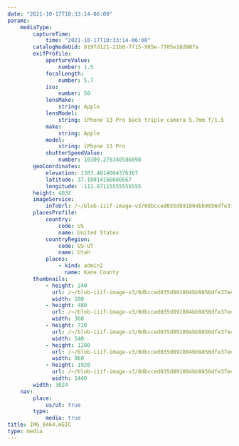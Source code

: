```yaml
---
date: "2021-10-17T10:33:14-06:00"
params:
    mediaType:
        captureTime:
            time: "2021-10-17T10:33:14-06:00"
        catalogNodeUid: 0197d121-21b0-7715-985e-7705e18d907a
        exifProfile:
            apertureValue:
                number: 1.5
            focalLength:
                number: 5.7
            iso:
                number: 50
            lensMake:
                string: Apple
            lensModel:
                string: iPhone 13 Pro back triple camera 5.7mm f/1.5
            make:
                string: Apple
            model:
                string: iPhone 13 Pro
            shutterSpeedValue:
                number: 10309.278340586898
        geoCoordinates:
            elevation: 1383.4814004376367
            latitude: 37.10814166666667
            longitude: -111.87115555555555
        height: 4032
        imageService:
            infoUrl: /~/blob-iiif-image-v3/0dbcced035d891804bb9856dfe37ee799e52e8e9668086607841c06753357526/info.json
        placesProfile:
            country:
                code: US
                name: United States
            countryRegion:
                code: US-UT
                name: Utah
            places:
                - kind: admin2
                  name: Kane County
        thumbnails:
            - height: 240
              url: /~/blob-iiif-image-v3/0dbcced035d891804bb9856dfe37ee799e52e8e9668086607841c06753357526/full/180%2C240/0/default.jpg
              width: 180
            - height: 480
              url: /~/blob-iiif-image-v3/0dbcced035d891804bb9856dfe37ee799e52e8e9668086607841c06753357526/full/360%2C480/0/default.jpg
              width: 360
            - height: 720
              url: /~/blob-iiif-image-v3/0dbcced035d891804bb9856dfe37ee799e52e8e9668086607841c06753357526/full/540%2C720/0/default.jpg
              width: 540
            - height: 1280
              url: /~/blob-iiif-image-v3/0dbcced035d891804bb9856dfe37ee799e52e8e9668086607841c06753357526/full/960%2C1280/0/default.jpg
              width: 960
            - height: 1920
              url: /~/blob-iiif-image-v3/0dbcced035d891804bb9856dfe37ee799e52e8e9668086607841c06753357526/full/1440%2C1920/0/default.jpg
              width: 1440
        width: 3024
    nav:
        place:
            us/ut: true
        type:
            media: true
title: IMG_0464.HEIC
type: media
---
```

